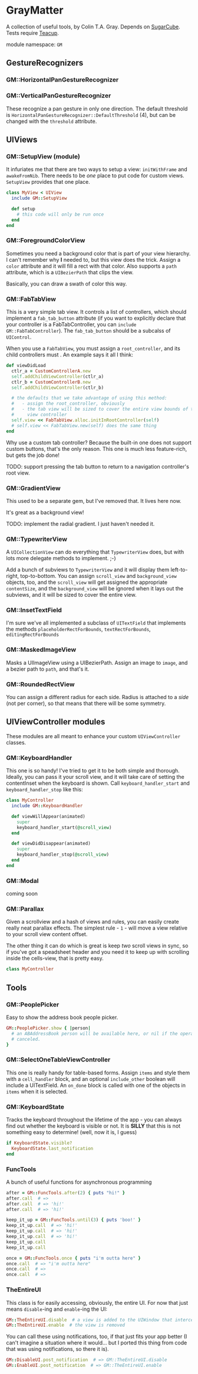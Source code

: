 GrayMatter
==========

A collection of useful tools, by Colin T.A. Gray.  Depends on [SugarCube][].
Tests require [Teacup][].

module namespace: `GM`

[SugarCube]: https://github.com/rubymotion/sugarcube
[Teacup]: https://github.com/rubymotion/teacup

GestureRecognizers
------------------

### GM::HorizontalPanGestureRecognizer
### GM::VerticalPanGestureRecognizer

These recognize a pan gesture in only one direction.  The default threshold is
`HorizontalPanGestureRecognizer::DefaultThreshold` (4), but can be changed with the
`threshold` attribute.

UIViews
-------

### GM::SetupView (module)

It infuriates me that there are two ways to setup a view: `initWithFrame` and
`awakeFromNib`.  There needs to be *one* place to put code for custom views.
`SetupView` provides that one place.

```ruby
class MyView < UIView
  include GM::SetupView

  def setup
    # this code will only be run once
  end
end
```

### GM::ForegroundColorView

Sometimes you need a background color that is part of your view hierarchy.  I
can't remember why **I** needed to, but this view does the trick.  Assign a
`color` attribute and it will fill a rect with that color.  Also supports a
`path` attribute, which is a `UIBezierPath` that clips the view.

Basically, you can draw a swath of color this way.

### GM::FabTabView

This is a very simple tab view.  It controls a list of controllers, which should
implement a `fab_tab_button` attribute (if you want to explicitly declare that
your controller is a FabTabController, you can `include GM::FabTabController`).
The `fab_tab_button` should be a subcalss of `UIControl`.

When you use a `FabTabView`, you must assign a `root_controller`, and its child
controllers must .  An example says it all I think:

```ruby
def viewDidLoad
  ctlr_a = CustomControllerA.new
  self.addChildViewController(ctlr_a)
  ctlr_b = CustomControllerB.new
  self.addChildViewController(ctlr_b)

  # the defaults that we take advantage of using this method:
  #   - assign the root_controller, obviously
  #   - the tab view will be sized to cover the entire view bounds of the root
  #     view controller
  self.view << FabTabView.alloc.initInRootController(self)
  # self.view << FabTabView.new(self) does the same thing
end
```

Why use a custom tab controller?  Because the built-in one does not support
custom buttons, that's the only reason.  This one is much less feature-rich, but
gets the job done!

TODO: support pressing the tab button to return to a navigation controller's
root view.

### GM::GradientView

This used to be a separate gem, but I've removed that.  It lives here now.

It's great as a background view!

TODO: implement the radial gradient.  I just haven't needed it.

### GM::TypewriterView

A `UICollectionView` can do everything that `TypewriterView` does, but with lots
more delegate methods to implement. ;-)

Add a bunch of subviews to `TypewriterView` and it will display them
left-to-right, top-to-bottom.  You can assign `scroll_view` and
`background_view` objects, too, and the `scroll_view` will get assigned the
appropriate `contentSize`, and the `background_view` will be ignored when it
lays out the subviews, and it will be sized to cover the entire view.

### GM::InsetTextField

I'm sure we've all implemented a subclass of `UITextField` that implements the
methods `placeholderRectForBounds`, `textRectForBounds`, `editingRectForBounds`

### GM::MaskedImageView

Masks a UIImageView using a UIBezierPath.  Assign an image to `image`, and a
bezier path to `path`, and that's it.

### GM::RoundedRectView

You can assign a different radius for each side.  Radius is attached to a *side*
(not per corner), so that means that there will be some symmetry.

UIViewController modules
------

These modules are all meant to enhance your custom `UIViewController` classes.

### GM::KeyboardHandler

This one is so handy!  I've tried to get it to be both simple and thorough.
Ideally, you can pass it your scroll view, and it will take care of setting the
contentInset when the keyboard is shown.  Call `keyboard_handler_start` and
`keyboard_handler_stop` like this:

```ruby
class MyController
  include GM::KeyboardHandler

  def viewWillAppear(animated)
    super
    keyboard_handler_start(@scroll_view)
  end

  def viewDidDisappear(animated)
    super
    keyboard_handler_stop(@scroll_view)
  end
end
```

### GM::Modal

coming soon

### GM::Parallax

Given a scrollview and a hash of views and rules, you can easily create really
neat parallax effects.  The simplest rule - `1` - will move a view relative to
your scroll view content offset.

The other thing it can do which is great is keep *two* scroll views in sync, so
if you've got a speadsheet header and you need it to keep up with scrolling
inside the cells-view, that is pretty easy.

```ruby
class MyController
```

Tools
-----

### GM::PeoplePicker

Easy to show the address book people picker.

```ruby
GM::PeoplePicker.show { |person|
  # an ABAddressBook person will be available here, or nil if the operation was
  # canceled.
}
```

### GM::SelectOneTableViewController

This one is really handy for table-based forms.  Assign `items` and style them
with a `cell_handler` block, and an optional `include_other` boolean will
include a UITextField.  An `on_done` block is called with one of the objects in
`items` when it is selected.

### GM::KeyboardState

Tracks the keyboard throughout the lifetime of the app - you can always find out
whether the keyboard is visible or not.  It is **SILLY** that this is not
something easy to determine! (well, now it is, I guess)

```ruby
if KeyboardState.visible?
  KeyboardState.last_notification
end
```

### FuncTools

A bunch of useful functions for asynchronous programming

```ruby
after = GM::FuncTools.after(2) { puts "hi!" }
after.call  # =>
after.call  # => 'hi!'
after.call  # => 'hi!'

keep_it_up = GM::FuncTools.until(3) { puts 'boo!' }
keep_it_up.call  # => 'hi!'
keep_it_up.call  # => 'hi!'
keep_it_up.call  # => 'hi!'
keep_it_up.call
keep_it_up.call

once = GM::FuncTools.once { puts "i'm outta here" }
once.call  # => "i'm outta here"
once.call  # =>
once.call  # =>
```

### TheEntireUI

This class is for easily accessing, obviously, the entire UI.  For now that just
means `disable`-ing and `enable`-ing the UI:

```ruby
GM::TheEntireUI.disable  # a view is added to the UIWindow that intercepts UI events
GM::TheEntireUI.enable  # the view is removed
```

You can call these using notifications, too, if that just fits your app better
(I can't imagine a situation where it would... but I ported this thing from code
that was using notifications, so there it is).

```ruby
GM::DisableUI.post_notification  # => GM::TheEntireUI.disable
GM::EnableUI.post_notification  # => GM::TheEntireUI.enable
```
